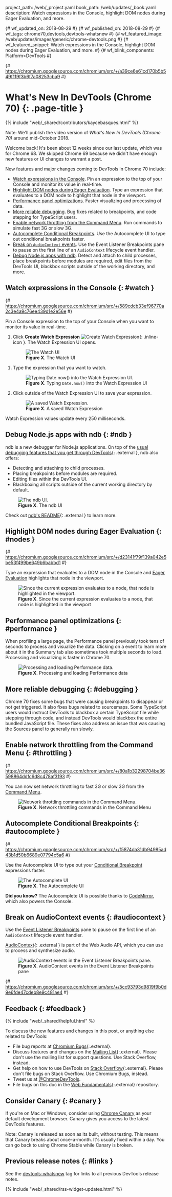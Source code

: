 project_path: /web/_project.yaml
book_path: /web/updates/_book.yaml
description: Watch expressions in the Console, highlight DOM nodes during Eager Evaluation, and more.

{# wf_updated_on: 2018-08-29 #}
{# wf_published_on: 2018-08-29 #}
{# wf_tags: chrome70,devtools,devtools-whatsnew #}
{# wf_featured_image: /web/updates/images/generic/chrome-devtools.png #}
{# wf_featured_snippet: Watch expressions in the Console, highlight DOM nodes during Eager Evaluation, and more. #}
{# wf_blink_components: Platform>DevTools #}

[settings]: /web/updates/images/2018/05/settings.png

{# https://chromium.googlesource.com/chromium/src/+/a39ce6e61cd170b5b549f119f3b6f7a08253cba9 #}

# What's New In DevTools (Chrome 70) {: .page-title }

{% include "web/_shared/contributors/kaycebasques.html" %}

Note: We'll publish the video version of <i>What's New In DevTools (Chrome 70)</i> around
mid-October 2018.

Welcome back! It's been about 12 weeks since our last update, which was for Chrome 68.
We skipped Chrome 69 because we didn't have enough new features or UI changes to warrant a post.

New features and major changes coming to DevTools in Chrome 70 include:

* [Watch expressions in the Console](#watch). Pin an expression to the top of your Console and
  monitor its value in real-time.
* [Highlight DOM nodes during Eager Evaluation](#nodes). Type an expression that evaluates
  to a DOM node to highlight that node in the viewport.
* [Performance panel optimizations](#performance). Faster visualizing and processing of
  data.
* [More reliable debugging](#debugging). Bug fixes related to breakpoints, and code stepping
  for TypeScript users.
* [Enable network throttling from the Command Menu](#throttling). Run commands to simulate
  fast 3G or slow 3G.
* [Autocomplete Conditional Breakpoints](#autocomplete). Use the Autocomplete UI to type out
  conditional breakpoints faster.
* [Break on `AudioContext` events](#audiocontext). Use the Event Listener Breakpoints
  pane to pause on the first line of an `AudioContext` lifecycle event handler.
* [Debug Node.js apps with ndb](#ndb). Detect and attach to child processes, place breakpoints
  before modules are required, edit files from the DevTools UI, blackbox scripts outside
  of the working directory, and more.

## Watch expressions in the Console {: #watch }

{# https://chromium.googlesource.com/chromium/src/+/589cdcb33ef96770a2c3e4a9c76ee439d1e2e56e #}

Pin a Console expression to the top of your Console when you want to monitor its value in
real-time.

1. Click **Create Watch Expression** ![Create Watch Expression][watch]{: .inline-icon }.
   The Watch Expression UI opens.

     <figure>
       <img src="/web/updates/images/2018/08/watch1.png"
            alt="The Watch UI"/>
       <figcaption>
         <b>Figure X</b>. The Watch UI
       </figcaption>
     </figure>

[watch]: /web/updates/images/2018/08/create-watch-expression.png

1. Type the expression that you want to watch.

     <figure>
       <img src="/web/updates/images/2018/08/watch2.png"
            alt="Typing Date.now() into the Watch Expression UI."/>
       <figcaption>
         <b>Figure X</b>. Typing <code>Date.now()</code> into the Watch Expression UI
       </figcaption>
     </figure>

1. Click outside of the Watch Expression UI to save your expression.

     <figure>
       <img src="/web/updates/images/2018/08/watch3.png"
            alt="A saved Watch Expression."/>
       <figcaption>
         <b>Figure X</b>. A saved Watch Expression
       </figcaption>
     </figure>

Watch Expression values update every 250 milliseconds.

## Debug Node.js apps with ndb {: #ndb }

ndb is a new debugger for Node.js applications. On top of the [usual debugging features that
you get through DevTools][medium]{: .external }, ndb also offers:

[medium]: https://medium.com/@paul_irish/debugging-node-js-nightlies-with-chrome-devtools-7c4a1b95ae27

* Detecting and attaching to child processes.
* Placing breakpoints before modules are required.
* Editing files within the DevTools UI.
* Blackboxing all scripts outside of the current working directory by default.

<figure>
  <img src="/web/updates/images/2018/08/ndb.png"
       alt="The ndb UI."/>
  <figcaption>
    <b>Figure X</b>. The ndb UI
  </figcaption>
</figure>

Check out [ndb's README][ndb]{: .external } to learn more.

[ndb]: https://github.com/GoogleChromeLabs/ndb/blob/master/README.md

## Highlight DOM nodes during Eager Evaluation {: #nodes }

{# https://chromium.googlesource.com/chromium/src/+/d23141f79f139a042e5be53f499be649b6babbd1 #}

Type an expression that evaluates to a DOM node in the Console and [Eager Evaluation][EE]
highlights that node in the viewport.

<figure>
  <img src="/web/updates/images/2018/08/node.png"
       alt="Since the current expression evaluates to a node, that node is highlighted in the
            viewport."/>
  <figcaption>
    <b>Figure X</b>. Since the current expression evaluates to a node, that node is highlighted
    in the viewport
  </figcaption>
</figure>

[EE]: /web/updates/2018/05/devtools#eagerevaluation

## Performance panel optimizations {: #performance }

When profiling a large page, the Performance panel previously took tens of seconds to process
and visualize the data. Clicking on a event to learn more about it in the Summary tab also
sometimes took multiple seconds to load. Processing and visualizing is faster in Chrome 70.

<figure>
  <img src="/web/updates/images/2018/08/performance.png"
       alt="Processing and loading Performance data."/>
  <figcaption>
    <b>Figure X</b>. Processing and loading Performance data
  </figcaption>
</figure>

## More reliable debugging {: #debugging }

Chrome 70 fixes some bugs that were causing breakpoints to disappear or not get
triggered. It also fixes bugs related to sourcemaps. Some TypeScript users would instruct
DevTools to blackbox a certain TypeScript file while stepping through code, and instead DevTools
would blackbox the entire bundled JavaScript file. These fixes also address an issue that was
causing the Sources panel to generally run slowly.

## Enable network throttling from the Command Menu {: #throttling }

{# https://chromium.googlesource.com/chromium/src/+/80a1b32298704be36598864ddfc6d8c478af3193 #}

You can now set network throttling to fast 3G or slow 3G from the [Command Menu][CM].

[CM]: /web/tools/chrome-devtools/ui#command-menu

<figure>
  <img src="/web/updates/images/2018/08/throttling.png"
       alt="Network throttling commands in the Command Menu."/>
  <figcaption>
    <b>Figure X</b>. Network throttling commands in the Command Menu
  </figcaption>
</figure>

## Autocomplete Conditional Breakpoints {: #autocomplete }

{# https://chromium.googlesource.com/chromium/src/+/f5874da31db94985ad43b1d50b6689e07794c5a6 #}

Use the Autocomplete UI to type out your [Conditional Breakpoint][CB] expressions faster.

<figure>
  <img src="/web/updates/images/2018/08/autocomplete.png"
       alt="The Autocomplete UI"/>
  <figcaption>
    <b>Figure X</b>. The Autocomplete UI
  </figcaption>
</figure>

[CB]: /web/tools/chrome-devtools/javascript/breakpoints#conditional-loc

<aside class="objective">
  <b>Did you know?</b> The Autocomplete UI is possible thanks to <a href="https://codemirror.net/"
  class="external">CodeMirror</a>, which also powers the Console.
</aside>

## Break on AudioContext events {: #audiocontext }

Use the [Event Listener Breakpoints][ELB] pane to pause on the first line of an `AudioContext`
lifecycle event handler.

[AudioContext][AudioContext]{: .external } is part of the Web Audio API, which you can use to
process and synthesize audio.

[AudioContext]: https://developer.mozilla.org/en-US/docs/Web/API/AudioContext

[ELB]: https://developers.google.com/web/tools/chrome-devtools/javascript/breakpoints#event-listeners

<figure>
  <img src="/web/updates/images/2018/08/audiocontext.png"
       alt="AudioContext events in the Event Listener Breakpoints pane."/>
  <figcaption>
    <b>Figure X</b>. AudioContext events in the Event Listener Breakpoints pane
  </figcaption>
</figure>

{# https://chromium.googlesource.com/chromium/src/+/5cc93793d9819f9b0d9e6fde47cdeb8e9c481ae4 #}

## Feedback {: #feedback }

{% include "web/_shared/helpful.html" %}

To discuss the new features and changes in this post, or anything else related to DevTools:

* File bug reports at [Chromium Bugs](https://crbug.com){:.external}.
* Discuss features and changes on the [Mailing List][ML]{:.external}. Please don't use the mailing
  list for support questions. Use Stack Overflow, instead.
* Get help on how to use DevTools on [Stack Overflow][SO]{:.external}. Please don't file bugs
  on Stack Overflow. Use Chromium Bugs, instead.
* Tweet us at [@ChromeDevTools](https://twitter.com/chromedevtools).
* File bugs on this doc in the [Web Fundamentals][WF]{:.external} repository.

[ML]: https://groups.google.com/forum/#!forum/google-chrome-developer-tools
[WF]: https://github.com/google/webfundamentals/issues/new
[SO]: https://stackoverflow.com/questions/tagged/google-chrome-devtools

## Consider Canary {: #canary }

If you're on Mac or Windows, consider using [Chrome Canary][canary] as your default
development browser. Canary gives you access to the latest DevTools features.

Note: Canary is released as soon as its built, without testing. This means that Canary
breaks about once-a-month. It's usually fixed within a day. You can go back to using Chrome
Stable while Canary is broken.

[canary]: https://www.google.com/chrome/browser/canary.html

## Previous release notes {: #links }

See the [devtools-whatsnew][tag] tag for links to all previous DevTools
release notes.

[tag]: /web/updates/tags/devtools-whatsnew

{% include "web/_shared/rss-widget-updates.html" %}
